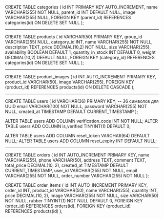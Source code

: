 CREATE TABLE categories (
id INT PRIMARY KEY AUTO_INCREMENT,
name VARCHAR(255) NOT NULL,
parent_id INT DEFAULT NULL,
image VARCHAR(255) NULL,
FOREIGN KEY (parent_id) REFERENCES categories(id) ON DELETE SET NULL
);

---

CREATE TABLE products (
id VARCHAR(50) PRIMARY KEY,
group_id VARCHAR(255) NULL,
category_id INT,
name VARCHAR(255) NOT NULL,
description TEXT,
price DECIMAL(10,2) NOT NULL,
size VARCHAR(255),
availability BOOLEAN DEFAULT 1,
quantity_in_stock INT DEFAULT 0,
weight DECIMAL(10,2) DEFAULT NULL,
FOREIGN KEY (category_id) REFERENCES categories(id) ON DELETE SET NULL
);

---

CREATE TABLE product_images (
id INT AUTO_INCREMENT PRIMARY KEY,
product_id VARCHAR(50),
image VARCHAR(255),
FOREIGN KEY (product_id) REFERENCES products(id) ON DELETE CASCADE
);

---

CREATE TABLE users (
id VARCHAR(36) PRIMARY KEY, -- 36 символов для UUID
email VARCHAR(100) NOT NULL,
password VARCHAR(255) NOT NULL,
created_at TIMESTAMP DEFAULT CURRENT_TIMESTAMP
);

ALTER TABLE users ADD COLUMN verification_code INT NOT NULL;
ALTER TABLE users ADD COLUMN is_verified TINYINT(1) DEFAULT 0;

ALTER TABLE users ADD COLUMN reset_token VARCHAR(64) DEFAULT NULL;
ALTER TABLE users ADD COLUMN reset_expiry INT DEFAULT NULL;

---

CREATE TABLE orders (
id INT AUTO_INCREMENT PRIMARY KEY,
name VARCHAR(255),
phone VARCHAR(50),
address TEXT,
comment TEXT,
total_price DECIMAL(10, 2),
created_at TIMESTAMP DEFAULT CURRENT_TIMESTAMP,
user_id VARCHAR(255) NOT NULL,
email VARCHAR(255) NOT NULL,
order_number VARCHAR(255) NOT NULL
);

CREATE TABLE order_items (
id INT AUTO_INCREMENT PRIMARY KEY,
order_id INT,
product_id VARCHAR(50),
name VARCHAR(255),
quantity INT,
price DECIMAL(10, 2),
image VARCHAR(255) NOT NULL,
size VARCHAR(50) NOT NULL,
rubber TINYINT(1) NOT NULL DEFAULT 0,
FOREIGN KEY (order_id) REFERENCES orders(id),
FOREIGN KEY (product_id) REFERENCES products(id)
);
